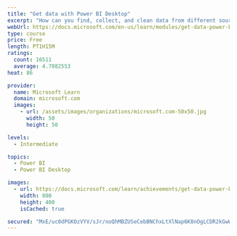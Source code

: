 ```yaml
---
title: "Get data with Power BI Desktop"
excerpt: "How can you find, collect, and clean data from different sources? Power BI is a tool for making sense of your data. You will learn tricks to make data-gathering easier."
webUrl: https://docs.microsoft.com/en-us/learn/modules/get-data-power-bi/
type: course
price: Free
length: PT1H15M
ratings:
  count: 16511
  average: 4.7082553
heat: 86

provider:
  name: Microsoft Learn
  domain: microsoft.com
  images:
    - url: /assets/images/organizations/microsoft.com-50x50.jpg
      width: 50
      height: 50

levels:
  - Intermediate

topics:
  - Power BI
  - Power BI Desktop

images:
  - url: https://docs.microsoft.com/learn/achievements/get-data-power-bi-desktop-social.png
    width: 800
    height: 400
    isCached: true

secured: "MxE/uc0dPGKOzVYV/sJr/noQhMBZUSeCebBNChxLtXlNap6K8nOgLCDR2kGwWFdRrx+aSQn42jWOV3gnN8lsNbzztHAi35+SvGXFnoVA+FrEXeCoxa7+EkStpRKHj2sxnBYi65uznu1BHWAbFyA2oFByPSAQK4HmCNhmBdyfksY0EqZlzjlS7/LHaHRtbu19hwgxxawP2m8iSNDg8+Z+SSfG1UJfp9gLR3Jn1kGHCshqz+LwuIcLseixYOXfYYlj4wBpoaHeLzbxa2jd08yGUwf5faboHj3m5owP/O2h/Um0vUprQ0hzOjHQNObj/i0SDeP+0iIjy7o4qKUtIs0BYQxGlBNf4rc+PH5GNPDBccaFZmS3Ri7L7J1Jtka0jOtl3k8AmFeyq2eURLavdL9poaZHtWq066/uxjyeOBiSbVg8Zz/hYvEvLeMGxJDpVqmz;ceyQqXmzXQ5hcNsEiQ8dLg=="
---
```


